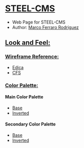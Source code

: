 # <u>STEEL-CMS</u>
* Web Page for STEEL-CMS
* Author: [Marco Ferraro Rodriguez](https://github.com/mantofer2000)

## <u>Look and Feel:</u>
### <u>Wireframe Reference:</u>
* [Edica](https://edica.co.cr)
* [CFS](https://cfscr.com)
### <u>Color Palette:</u>
#### Main Color Palette
* [Base](https://colorhunt.co/palette/196240) 
* [Inverted](https://colorhunt.co/palette/196113)

#### Secondary Color Palette
* [Base](https://colorhunt.co/palette/225739)
* [Inverted](https://colorhunt.co/palette/219763)